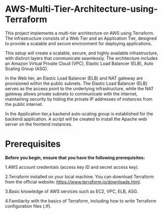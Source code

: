 # AWS-Multi-Tier-Architecture-using-Terraform

This project implements a multi-tier architecture on AWS using Terraform. The infrastructure consists of a Web Tier and an Application Tier, designed to provide a scalable and secure environment for deploying applications. 

This setup will create a scalable, secure, and highly available infrastructure, with distinct layers that communicate seamlessly. The architecture includes an Amazon Virtual Private Cloud (VPC), Elastic Load Balancer (ELB), Auto Scaling Group (ASG).

In the Web tier, an Elastic Load Balancer (ELB) and NAT gateway are provisioned within the public subnets. The Elastic Load Balancer (ELB) serves as the access point to the underlying infrastructure, while the NAT gateway allows private subnets to communicate with the internet, maintaining security by hiding the private IP addresses of instances from the public internet.

In the Application tier,a backend auto-scaling group is established for the backend application. A script will be created to install the Apache web server on the frontend instances.

# Prerequisites

**Before you begin, ensure that you have the following prerequisites:**

1.AWS account credentials (access key ID and secret access key).

2.Terraform installed on your local machine. You can download Terraform from the official website: https://www.terraform.io/downloads.html.

3.Basic knowledge of AWS services such as EC2, VPC, ELB, ASG.

4.Familiarity with the basics of Terraform, including how to write Terraform configuration files (.tf).

